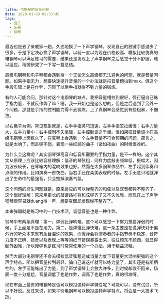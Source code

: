 ```yaml
---
title: 电钢琴的音量问题
date: 2020-01-08 08:33:45
tags:
  - 音乐
  - 乐器
  - 钢琴
---
```


最近也是去了亲戚家一趟，久违地摸了一下声学钢琴，发现自己的触键手感退步了很多，于是下定决心换了声学钢琴。以前一直以为现在价格较高、模拟比较仿真的电钢琴可以满足练习的需要，结果还是发现上了声学钢琴之后感觉十分不舒服，难以适应。稍微研究了一下写一篇总结。

<!--more-->


高级电钢琴和电子琴都会遇到得一个无论怎么高级都无法避免的问题，就是音量问题。如果手指无力，想要快速提升音量的一个办法就是把音量槽拉到max。但这个手段实际上是在作弊，习惯了以后手指就得不到力量的锻炼。

有的人可能会问，那针对这个电钢琴的缺点，我把音量槽拉到很轻，强行逼自己练手指力量，不就反作弊了嘛？嗯，我一开始也是这么想的，但是之后遇到了另外一个问题，那就是手指的控制能力得不到锻炼，上了真钢琴会感觉到有些粗暴，不细致。

以右撇子为例，常见现象就是，右手手指灵巧迅速，左手手指笨拙缓慢；右手力量大，左手力量小；右手控制不失毫厘，左手控制谬之千里。但如果把音量调小在高级电钢琴上面练久了，在真琴上会遇到一个左手音量不符合预期的问题。简言之，就是太响了，而且弹不弱，表现一些细腻的曲子（诸如夜曲）的时候很难听。

为什么会这样呢？其实钢琴弹高音和低音所需要的手指力量，是不一样的。这个其实从原理上应该比较容易理解：低音的琴弦粗，同样力度敲击频率低，振幅大，因为波长较长，在琴箱内的混响效果也好。然而在太多钢琴作品中，左手起到伴奏和点缀的作用。比如演奏一首夜曲，当右手还在柔美表现的时候，左手无意识地就弹出了生命中的最强音，只会毁掉演奏气氛。

这个问题的衍生问题就是，原来适应的可以弹整齐的和弦以及双音都弹不整齐了。这个很好理解：原来用更长的敲键路程将和弦弹齐了又不失优雅，而现在上了声学钢琴很容易就duang得一声，想要变弱却发现弹不整齐了。

本来弹弱就是练习中的一门技术活，调低音量也是一种作弊。

钢琴中有两条真理：第一，弹弱比弹响难。这个可以感觉一下努力想要弹弱的时候，手上面是不是在用力。第二，是弹慢比弹快难，这一条主要是在说弹快对于偏外行的听众本来就有鱼目混珠的效果，而慢弹会将演奏者的手指节奏不稳定、音符力度不正确、错音以及表现上等等的细节错误暴露出来，往往顾东不顾西，就显得额外困难，所以慢弹也是练习时常常使用的一个办法，用于精益求精。

然而大部分电钢琴还不会去模拟低音弦粗造成当量力度下音量更大混响更强的这个声学特点。所以把音量拉到最轻，骗自己说这样就可以练力量了，其实还是有所牺牲的。左手可能练出了力量，到了声学钢琴上会放大许多，到时候却收不回来，场面一度十分尴尬。音量调低了也是作弊，调高了也是作弊，真的很难呀。

现在市面上最贵的电钢琴是否可以模拟这种声学特性呢？可能可以，没有试过，所以不好说。反过来说，如果平价电钢琴可以模拟这种声学特点，将会是一大技术飞跃。

